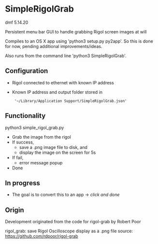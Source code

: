 # SimpleRigolGrab
dmf 5.14.20

Persistent menu bar GUI to handle grabbing Rigol screen images at will

Compiles to an OS X app using 'python3 setup.py py2app'.
So this is done for now, pending additional improvements/ideas.

Also runs from the command line 'python3 SimpleRigolGrab'.

## Configuration

* Rigol connected to ethernet with known IP address

* Known IP address and output folder stored in
  
       '~/Library/Application Support/SimpleRigolGrab.json'

## Functionality

python3 simple_rigol_grab.py

* Grab the image from the rigol
* If success,
  * save a .png image file to disk, and
  * display the image on the screen for 5s  
* If fail,
  * error message popup
* Done

## In progress

* The goal is to convert this to an app -> _click and done_

## Origin

Development originated from the code for rigol-grab by Robert Poor

rigol_grab: save Rigol Oscilloscope display as a .png file
source: https://github.com/rdpoor/rigol-grab
